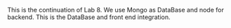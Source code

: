 This is the continuation of Lab 8. We use Mongo as DataBase and node for backend. This is the DataBase and front end integration.
